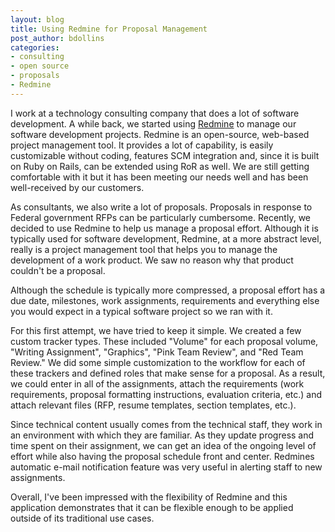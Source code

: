 ```yaml
---
layout: blog
title: Using Redmine for Proposal Management
post_author: bdollins
categories:
- consulting
- open source
- proposals
- Redmine
---
```


I work at a technology consulting company that does a lot of software development. A while back, we started using <a href="http://www.redmine.org/">Redmine</a> to manage our software development projects. Redmine is an open-source, web-based project management tool. It provides a lot of capability, is easily customizable without coding, features SCM integration and, since it is built on Ruby on Rails, can be extended using RoR as well. We are still getting comfortable with it but it has been meeting our needs well and has been well-received by our customers.<!--more-->

As consultants, we also write a lot of proposals. Proposals in response to Federal government RFPs can be particularly cumbersome. Recently, we decided to use Redmine to help us manage a proposal effort. Although it is typically used for software development, Redmine, at a more abstract level, really is a project management tool that helps you to manage the development of a work product. We saw no reason why that product couldn't be a proposal.

Although the schedule is typically more compressed, a proposal effort has a due date, milestones, work assignments, requirements and everything else you would expect in a typical software project so we ran with it.

For this first attempt, we have tried to keep it simple. We created a few custom tracker types. These included "Volume" for each proposal volume, "Writing Assignment", "Graphics", "Pink Team Review", and "Red Team Review." We did some simple customization to the workflow for each of these trackers and defined roles that make sense for a proposal. As a result, we could enter in all of the assignments, attach the requirements (work requirements, proposal formatting instructions, evaluation criteria, etc.) and attach relevant files (RFP, resume templates, section templates, etc.).

Since technical content usually comes from the technical staff, they work in an environment with which they are familiar. As they update progress and time spent on their assignment, we can get an idea of the ongoing level of effort while also having the proposal schedule front and center. Redmines automatic e-mail notification feature was very useful in alerting staff to new assignments.

Overall, I've been impressed with the flexibility of Redmine and this application demonstrates that it can be flexible enough to be applied outside of its traditional use cases.
